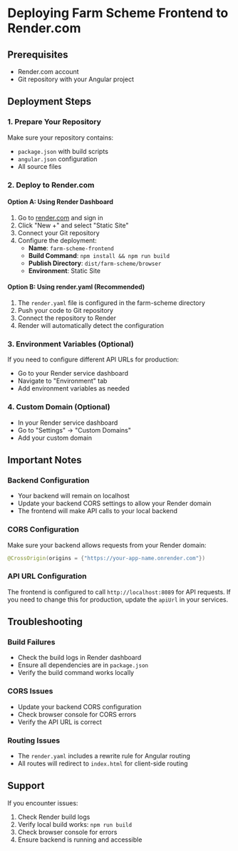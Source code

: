 # Deploying Farm Scheme Frontend to Render.com

## Prerequisites
- Render.com account
- Git repository with your Angular project

## Deployment Steps

### 1. Prepare Your Repository
Make sure your repository contains:
- `package.json` with build scripts
- `angular.json` configuration
- All source files

### 2. Deploy to Render.com

#### Option A: Using Render Dashboard
1. Go to [render.com](https://render.com) and sign in
2. Click "New +" and select "Static Site"
3. Connect your Git repository
4. Configure the deployment:
   - **Name**: `farm-scheme-frontend`
   - **Build Command**: `npm install && npm run build`
   - **Publish Directory**: `dist/farm-scheme/browser`
   - **Environment**: Static Site

#### Option B: Using render.yaml (Recommended)
1. The `render.yaml` file is configured in the farm-scheme directory
2. Push your code to Git repository
3. Connect the repository to Render
4. Render will automatically detect the configuration

### 3. Environment Variables (Optional)
If you need to configure different API URLs for production:
- Go to your Render service dashboard
- Navigate to "Environment" tab
- Add environment variables as needed

### 4. Custom Domain (Optional)
- In your Render service dashboard
- Go to "Settings" → "Custom Domains"
- Add your custom domain

## Important Notes

### Backend Configuration
- Your backend will remain on localhost
- Update your backend CORS settings to allow your Render domain
- The frontend will make API calls to your local backend

### CORS Configuration
Make sure your backend allows requests from your Render domain:
```java
@CrossOrigin(origins = {"https://your-app-name.onrender.com"})
```

### API URL Configuration
The frontend is configured to call `http://localhost:8089` for API requests. 
If you need to change this for production, update the `apiUrl` in your services.

## Troubleshooting

### Build Failures
- Check the build logs in Render dashboard
- Ensure all dependencies are in `package.json`
- Verify the build command works locally

### CORS Issues
- Update your backend CORS configuration
- Check browser console for CORS errors
- Verify the API URL is correct

### Routing Issues
- The `render.yaml` includes a rewrite rule for Angular routing
- All routes will redirect to `index.html` for client-side routing

## Support
If you encounter issues:
1. Check Render build logs
2. Verify local build works: `npm run build`
3. Check browser console for errors
4. Ensure backend is running and accessible
